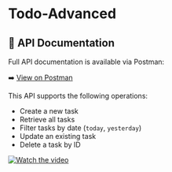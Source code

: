 # Todo-Advanced

## 📑 API Documentation

Full API documentation is available via Postman:

➡️ [View on Postman](https://documenter.getpostman.com/view/46613093/2sB34fkfZe)

This API supports the following operations:
- Create a new task
- Retrieve all tasks
- Filter tasks by date (`today`, `yesterday`)
- Update an existing task
- Delete a task by ID



[![Watch the video](https://img.youtube.com/vi/j6dr8WzTQ4M/0.jpg)](https://youtu.be/j6dr8WzTQ4M)